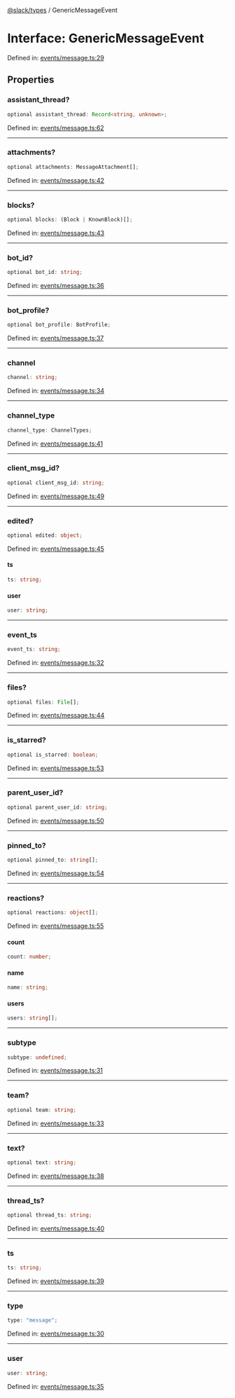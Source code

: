 [@slack/types](../index.md) / GenericMessageEvent

# Interface: GenericMessageEvent

Defined in: [events/message.ts:29](https://github.com/slackapi/node-slack-sdk/blob/main/packages/types/src/events/message.ts#L29)

## Properties

### assistant\_thread?

```ts
optional assistant_thread: Record<string, unknown>;
```

Defined in: [events/message.ts:62](https://github.com/slackapi/node-slack-sdk/blob/main/packages/types/src/events/message.ts#L62)

***

### attachments?

```ts
optional attachments: MessageAttachment[];
```

Defined in: [events/message.ts:42](https://github.com/slackapi/node-slack-sdk/blob/main/packages/types/src/events/message.ts#L42)

***

### blocks?

```ts
optional blocks: (Block | KnownBlock)[];
```

Defined in: [events/message.ts:43](https://github.com/slackapi/node-slack-sdk/blob/main/packages/types/src/events/message.ts#L43)

***

### bot\_id?

```ts
optional bot_id: string;
```

Defined in: [events/message.ts:36](https://github.com/slackapi/node-slack-sdk/blob/main/packages/types/src/events/message.ts#L36)

***

### bot\_profile?

```ts
optional bot_profile: BotProfile;
```

Defined in: [events/message.ts:37](https://github.com/slackapi/node-slack-sdk/blob/main/packages/types/src/events/message.ts#L37)

***

### channel

```ts
channel: string;
```

Defined in: [events/message.ts:34](https://github.com/slackapi/node-slack-sdk/blob/main/packages/types/src/events/message.ts#L34)

***

### channel\_type

```ts
channel_type: ChannelTypes;
```

Defined in: [events/message.ts:41](https://github.com/slackapi/node-slack-sdk/blob/main/packages/types/src/events/message.ts#L41)

***

### client\_msg\_id?

```ts
optional client_msg_id: string;
```

Defined in: [events/message.ts:49](https://github.com/slackapi/node-slack-sdk/blob/main/packages/types/src/events/message.ts#L49)

***

### edited?

```ts
optional edited: object;
```

Defined in: [events/message.ts:45](https://github.com/slackapi/node-slack-sdk/blob/main/packages/types/src/events/message.ts#L45)

#### ts

```ts
ts: string;
```

#### user

```ts
user: string;
```

***

### event\_ts

```ts
event_ts: string;
```

Defined in: [events/message.ts:32](https://github.com/slackapi/node-slack-sdk/blob/main/packages/types/src/events/message.ts#L32)

***

### files?

```ts
optional files: File[];
```

Defined in: [events/message.ts:44](https://github.com/slackapi/node-slack-sdk/blob/main/packages/types/src/events/message.ts#L44)

***

### is\_starred?

```ts
optional is_starred: boolean;
```

Defined in: [events/message.ts:53](https://github.com/slackapi/node-slack-sdk/blob/main/packages/types/src/events/message.ts#L53)

***

### parent\_user\_id?

```ts
optional parent_user_id: string;
```

Defined in: [events/message.ts:50](https://github.com/slackapi/node-slack-sdk/blob/main/packages/types/src/events/message.ts#L50)

***

### pinned\_to?

```ts
optional pinned_to: string[];
```

Defined in: [events/message.ts:54](https://github.com/slackapi/node-slack-sdk/blob/main/packages/types/src/events/message.ts#L54)

***

### reactions?

```ts
optional reactions: object[];
```

Defined in: [events/message.ts:55](https://github.com/slackapi/node-slack-sdk/blob/main/packages/types/src/events/message.ts#L55)

#### count

```ts
count: number;
```

#### name

```ts
name: string;
```

#### users

```ts
users: string[];
```

***

### subtype

```ts
subtype: undefined;
```

Defined in: [events/message.ts:31](https://github.com/slackapi/node-slack-sdk/blob/main/packages/types/src/events/message.ts#L31)

***

### team?

```ts
optional team: string;
```

Defined in: [events/message.ts:33](https://github.com/slackapi/node-slack-sdk/blob/main/packages/types/src/events/message.ts#L33)

***

### text?

```ts
optional text: string;
```

Defined in: [events/message.ts:38](https://github.com/slackapi/node-slack-sdk/blob/main/packages/types/src/events/message.ts#L38)

***

### thread\_ts?

```ts
optional thread_ts: string;
```

Defined in: [events/message.ts:40](https://github.com/slackapi/node-slack-sdk/blob/main/packages/types/src/events/message.ts#L40)

***

### ts

```ts
ts: string;
```

Defined in: [events/message.ts:39](https://github.com/slackapi/node-slack-sdk/blob/main/packages/types/src/events/message.ts#L39)

***

### type

```ts
type: "message";
```

Defined in: [events/message.ts:30](https://github.com/slackapi/node-slack-sdk/blob/main/packages/types/src/events/message.ts#L30)

***

### user

```ts
user: string;
```

Defined in: [events/message.ts:35](https://github.com/slackapi/node-slack-sdk/blob/main/packages/types/src/events/message.ts#L35)
